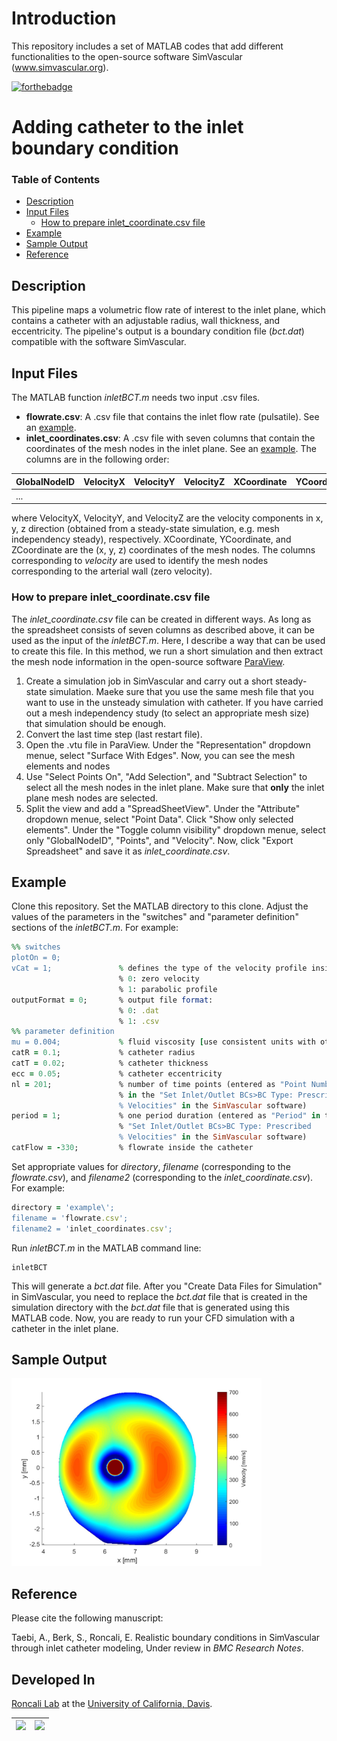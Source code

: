 # Introduction
 
This repository includes a set of MATLAB codes that add different functionalities to the open-source software SimVascular (www.simvascular.org).

[![forthebadge](https://forthebadge.com/images/badges/works-on-my-machine.svg)](https://forthebadge.com)

# Adding catheter to the inlet boundary condition

### Table of Contents
* [Description](#description)
* [Input Files](#input-files)
  * [How to prepare inlet_coordinate.csv file](#how-to-prepare-inlet_coordinatecsv-file)
* [Example](#example)
* [Sample Output](#sample-output)
* [Reference](#reference)
## Description 
This pipeline maps a volumetric flow rate of interest to the inlet plane, which contains a catheter with an adjustable radius, wall thickness, and eccentricity. The pipeline's output is a boundary condition file (_bct.dat_) compatible with the software SimVascular.

## Input Files
The MATLAB function _inletBCT.m_ needs two input .csv files.

- **flowrate.csv**: A .csv file that contains the inlet flow rate (pulsatile). See an [example](https://github.com/mirtatae/simvascularDevelopment/blob/master/example/flowrate.csv).
- **inlet_coordinates.csv**: A .csv file with seven columns that contain the coordinates of the mesh nodes in the inlet plane. See an [example](https://github.com/mirtatae/simvascularDevelopment/blob/master/example/inlet_coordinates.csv). The columns are in the following order:

| GlobalNodeID | VelocityX | VelocityY | VelocityZ | XCoordinate | YCoordinate | ZCoordinate |
| ------------ | --------- | --------- | --------- | ----------- | ----------- | ----------- |
|     ...      |           |           |           |             |             |             |

where VelocityX, VelocityY, and VelocityZ are the velocity components in x, y, z direction (obtained from a steady-state simulation, e.g. mesh independency steady), respectively. XCoordinate, YCoordinate, and ZCoordinate are the (x, y, z) coordinates of the mesh nodes. The columns corresponding to _velocity_ are used to identify the mesh nodes corresponding to the arterial wall (zero velocity).

### How to prepare inlet_coordinate.csv file

The _inlet_coordinate.csv_ file can be created in different ways. As long as the spreadsheet consists of seven columns as described above, it can be used as the input of the _inletBCT.m_. Here, I describe a way that can be used to create this file. In this method, we run a short simulation and then extract the mesh node information in the open-source software [ParaView](www.paraview.org).

1) Create a simulation job in SimVascular and carry out a short steady-state simulation. Maeke sure that you use the same mesh file that you want to use in the unsteady simulation with catheter. If you have carried out a mesh independency study (to select an appropriate mesh size) that simulation should be enough.
2) Convert the last time step (last restart file).
3) Open the .vtu file in ParaView. Under the "Representation" dropdown menue, select "Surface With Edges". Now, you can see the mesh elements and nodes
4) Use "Select Points On", "Add Selection", and "Subtract Selection" to select all the mesh nodes in the inlet plane. Make sure that **only** the inlet plane mesh nodes are selected.
5) Split the view and add a "SpreadSheetView". Under the "Attribute" dropdown menue, select "Point Data". Click "Show only selected elements". Under the "Toggle column visibility" dropdown menue, select only "GlobalNodeID", "Points", and "Velocity". Now, click "Export Spreadsheet" and save it as _inlet_coordinate.csv_.

## Example
Clone this repository. Set the MATLAB directory to this clone. Adjust the values of the parameters in the "switches" and "parameter definition" sections of the _inletBCT.m_. For example:
```ruby
%% switches
plotOn = 0;
vCat = 1;               % defines the type of the velocity profile inside the catheter:
                        % 0: zero velocity
                        % 1: parabolic profile
outputFormat = 0;       % output file format:
                        % 0: .dat
                        % 1: .csv
%% parameter definition
mu = 0.004;             % fluid viscosity [use consistent units with other parameters]
catR = 0.1;             % catheter radius
catT = 0.02;            % catheter thickness
ecc = 0.05;             % catheter eccentricity
nl = 201;               % number of time points (entered as "Point Number"
                        % in the "Set Inlet/Outlet BCs>BC Type: Prescribed 
                        % Velocities" in the SimVascular software)
period = 1;             % one period duration (entered as "Period" in the
                        % "Set Inlet/Outlet BCs>BC Type: Prescribed 
                        % Velocities" in the SimVascular software)
catFlow = -330;         % flowrate inside the catheter
```

Set appropriate values for _directory_, _filename_ (corresponding to the _flowrate.csv_), and _filename2_ (corresponding to the _inlet_coordinate.csv_). For example:
```ruby
directory = 'example\';
filename = 'flowrate.csv';
filename2 = 'inlet_coordinates.csv';
```

Run _inletBCT.m_ in the MATLAB command line:
```
inletBCT
```
This will generate a _bct.dat_ file. After you "Create Data Files for Simulation" in SimVascular, you need to replace the _bct.dat_ file that is created in the simulation directory with the _bct.dat_ file that is generated using this MATLAB code. Now, you are ready to run your CFD simulation with a catheter in the inlet plane.

## Sample Output

<img src="https://github.com/mirtatae/simvascularDevelopment/blob/master/example/Additional%20file%202.jpg" width="400">

## Reference
Please cite the following manuscript:

Taebi, A., Berk, S., Roncali, E. Realistic boundary conditions in SimVascular through inlet catheter modeling, Under review in _BMC Research Notes_.

## Developed In

[Roncali Lab](https://roncalilab.engineering.ucdavis.edu/) at the [University of California, Davis](https://www.ucdavis.edu).

| <img src="https://upload.wikimedia.org/wikipedia/commons/thumb/f/f3/The_University_of_California_Davis.svg/500px-The_University_of_California_Davis.svg.png" width="100"> | <img src="https://uploads-ssl.webflow.com/5f71f6ba15ef4216be8dd209/5f7619583a504af1f2b64115_logo-p-500.png" width="100"> |
|------------|-------------|
